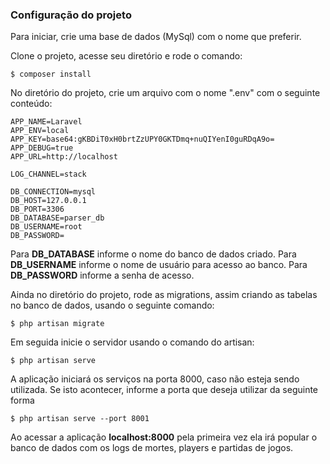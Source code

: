 ### Configuração do projeto

Para iniciar, crie uma base de dados (MySql) com o nome que preferir.

Clone o projeto, acesse seu diretório e rode o comando:
``` shell
$ composer install
```


No diretório do projeto, crie um arquivo com o nome ".env" com o seguinte conteúdo:
``` text
APP_NAME=Laravel
APP_ENV=local
APP_KEY=base64:gKBDiT0xH0brtZzUPY0GKTDmq+nuQIYenI0guRDqA9o=
APP_DEBUG=true
APP_URL=http://localhost

LOG_CHANNEL=stack

DB_CONNECTION=mysql
DB_HOST=127.0.0.1
DB_PORT=3306
DB_DATABASE=parser_db
DB_USERNAME=root
DB_PASSWORD=
```

Para __DB_DATABASE__ informe o nome do banco de dados criado.
Para __DB_USERNAME__ informe o nome de usuário para acesso ao banco.
Para __DB_PASSWORD__ informe a senha de acesso.

Ainda no diretório do projeto, rode as migrations, assim criando as tabelas no banco de dados, usando o seguinte comando: 
``` shell
$ php artisan migrate
```

Em seguida inicie o servidor usando o comando do artisan:
``` shell
$ php artisan serve
```


A aplicação iniciará os serviços na porta 8000, caso não esteja sendo utilizada. Se isto acontecer, informe a porta que deseja utilizar da seguinte forma
``` shell
$ php artisan serve --port 8001
```


Ao acessar a aplicação __localhost:8000__ pela primeira vez ela irá popular o banco de dados com os logs de mortes, players e partidas de jogos.


